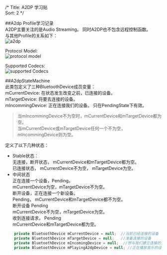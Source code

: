 /*
 Title: A2DP 学习贴  
 Sort: 2
 */

##A2dp Profile学习记录  
A2DP主要关注的是Audio Streaming。 同时A2DP也不包含远程控制函数。  
与其他Profile的关系如下：  
![a2dp](%image_url%/2015071301.bmp)  

Protocol Model:  
![protocol model](%image_url%/2015071302.bmp)  

Supported Codecs:  
![supported Codecs](%image_url%/2015071303.bmp)  

##A2dpStateMachine  
此类包定义了三种BluetoothDevice成员变量：  
mCurrentDevice: 在状态发生改变之前，已连接的设备。  
mTargetDevice: 将要去连接的设备。  
mIncommingDevice:  正在连接我们的设备。  只在PendingState下有效。  
>当mIncommingDevice不为空时，mCurrentDevice和mTargetDevice都为空。  
>当mCurrentDevice或mTargetDevice任何一个不为空，mIncommingDevice则为空。  

定义了以下几种状态：  
* Stable状态：  
无连接，断开状态， mCurrentDevice和mTargetDevice都为空。  
已连接状态， mCurrentDevice不为空， mTargetDevice为空。  
* 中间状态   
正在连接一个设备，Pending。  
mCurrentDevice为空，mTargetDevice不为空。   
断开设备，正在连接一个新设备。   
Pending， mCurrentDevice和mTargetDevice都不为空。   
断开设备  Pending   
mCurrentDevice不为空，mTargetDevice为空。   
收到连接请求， Pending   
mCurrentDevice和mTargetDevice都为空。   

```java  
    private BluetoothDevice mCurrentDevice = null;  //当前已经连接的设备
    private BluetoothDevice mTargetDevice = null;   //准备连接的设备
    private BluetoothDevice mIncomingDevice = null;  //想与我们建立连接的设备
    private BluetoothDevice mPlayingA2dpDevice = null; //正在播放音乐的设备  
```




